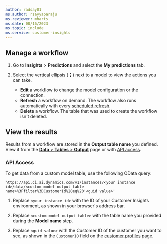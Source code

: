 ```yaml
---
author: radsay01
ms.author: rsayyaparaju
ms.reviewer: mharts
ms.date: 08/16/2023
ms.topic: include
ms.service: customer-insights
---
```


## Manage a workflow

1. Go to **Insights** > **Predictions** and select the **My predictions** tab.

1. Select the vertical ellipsis (**&vellip;**) next to a model to view the actions you can take.

   - **Edit** a workflow to change the model configuration or the connection.
   - **Refresh** a workflow on demand. The workflow also runs automatically with every [scheduled refresh](../schedule-refresh.md).
   - **Delete** a workflow. The table that was used to create the workflow isn't deleted.

## View the results

Results from a workflow are stored in the **Output table name** you defined. View it from the [**Data** > **Tables** > **Output**](../tables.md) page or with [API access](../apis.md).

### API Access

To get data from a custom model table, use the following OData query:

`https://api.ci.ai.dynamics.com/v1/instances/<your instance id>/data/<custom model output table name>%3Ffilter%3DCustomerId%20eq%20'<guid value>'`

1. Replace `<your instance id>` with the ID of your Customer Insights environment, as shown in your browser's address bar.

1. Replace `<custom model output table>` with the table name you provided during the **Model name** step.

1. Replace `<guid value>` with the Customer ID of the customer you want to see, as shown in the `CustomerID` field on the [customer profiles](../customer-profiles.md) page.
